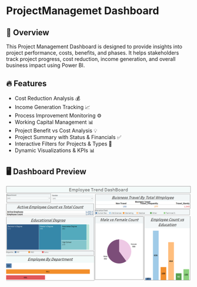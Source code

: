 # ProjectManagemet Dashboard
## 📝 Overview
This Project Management Dashboard is designed to provide insights into project performance, costs, benefits, and phases. It helps stakeholders track project progress, cost reduction, income generation, and overall business impact using Power BI.
## 🔥 Features
* Cost Reduction Analysis 💰
* Income Generation Tracking 📈
* Process Improvement Monitoring ⚙️
* Working Capital Management 📊
* Project Benefit vs Cost Analysis 💡
* Project Summary with Status & Financials ✅
* Interactive Filters for Projects & Types 🎯
* Dynamic Visualizations & KPIs 📊
## 🖥️ Dashboard Preview
![Project Management Dashboard](https://github.com/mdfaiazalam/Employee-Trend-Dashboard-Tableau/blob/main/Employee%20Trend%20Dashboard.png)
